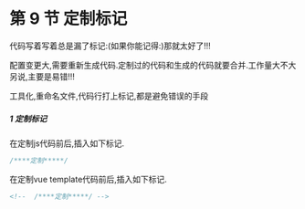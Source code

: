 # 第 9 节 定制标记

代码写着写着总是漏了标记:(如果你能记得:)那就太好了!!!



配置变更大,需要重新生成代码.定制过的代码和生成的代码就要合并.工作量大不大另说,主要是易错!!!

工具化,重命名文件,代码行打上标记,都是避免错误的手段

##### 1 定制标记

在定制js代码前后,插入如下标记.

```js
/****定制*****/
```

在定制vue template代码前后,插入如下标记.

```html
<!--  /****定制*****/ -->
```

